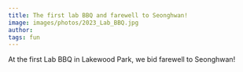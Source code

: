 ```yaml
---
title: The first lab BBQ and farewell to Seonghwan!
image: images/photos/2023_Lab_BBQ.jpg
author:
tags: fun
---
```


At the first Lab BBQ in Lakewood Park, we bid farewell to Seonghwan!